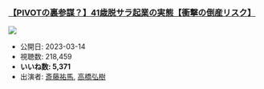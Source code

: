 ### [【PIVOTの裏参謀？】41歳脱サラ起業の実態【衝撃の倒産リスク】](https://www.youtube.com/watch?v=xzIWAYdSjs8)
[![](https://img.youtube.com/vi/xzIWAYdSjs8/sddefault.jpg)](https://www.youtube.com/watch?v=xzIWAYdSjs8)
-   公開日: 2023-03-14
-   視聴数: 218,459
-   **いいね数: 5,371**
-   出演者: [斎藤祐馬](/rehacq_fan/people/斎藤祐馬 "wikilink"), [高橋弘樹](/rehacq_fan/people/高橋弘樹 "wikilink")
